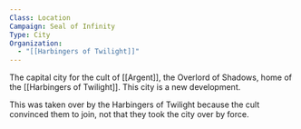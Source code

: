 ```yaml
---
Class: Location
Campaign: Seal of Infinity
Type: City
Organization:
  - "[[Harbingers of Twilight]]"
---
```

The capital city for the cult of [[Argent]], the Overlord of Shadows, home of the [[Harbingers of Twilight]]. This city is a new development.

This was taken over by the Harbingers of Twilight because the cult convinced them to join, not that they took the city over by force.